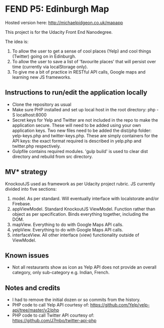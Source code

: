 # FEND P5: Edinburgh Map

Hosted version here: http://michaelpidgeon.co.uk/mapapp

This project is for the Udacity Front End Nanodegree.

The idea is:

1. To allow the user to get a sense of cool places (Yelp) and cool things (Twitter) going on in Edinburgh.
2. To allow the user to save a list of 'favourite places' that will persist over time (currently via localStorage only).
3. To give me a bit of practice in RESTful API calls, Google maps and learning new JS frameworks.

## Instructions to run/edit the application locally

* Clone the repository as usual
* Make sure PHP installed and set up local host in the root directory: php -S localhost:8000
* Secret keys for Yelp and Twitter are not included in the repo to make the application secure. These will need to be added using your own application keys. Two new files need to be added the dist/php folder: yelp-keys.php and twitter-keys.php. These are simply containers for the API keys: the exact format required is described in yelp.php and twitter.php respectively. 
* Gulpfile contains required modules. 'gulp build' is used to clear dist directory and rebuild from src directory.

## MV* strategy

KnockoutJS used as framework as per Udacity project rubric. JS currently divided into five sections:

1. model. As per standard. Will eventually interface with localstorate and/or Firebase.
2. appViewModel. Standard KnockoutJS ViewModel. Function rather than object as per specification. Binds everything together, including the DOM. 
3. mapView. Everything to do with Google Maps API calls.
4. yelpView. Everything to do with Google Maps API calls.
5. interfaceView. All other interface (view) functionality outside of ViewModel. 

## Known issues

* Not all restaurants show as icon as Yelp API does not provide an overall category, only sub-category e.g. Indian, French.

## Notes and credits

* I had to remove the initial dozen or so commits from the history.
* PHP code to call Yelp API courtesy of: https://github.com/Yelp/yelp-api/tree/master/v2/php
* PHP code to call Twitter API courtesy of: https://github.com/J7mbo/twitter-api-php